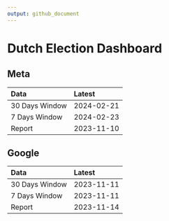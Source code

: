 ```yaml
---
output: github_document
---
```


# Dutch Election Dashboard



## Meta


|Data           |Latest     |
|:--------------|:----------|
|30 Days Window |2024-02-21 |
|7 Days Window  |2024-02-23 |
|Report         |2023-11-10 |

## Google


|Data           |Latest     |
|:--------------|:----------|
|30 Days Window |2023-11-11 |
|7 Days Window  |2023-11-11 |
|Report         |2023-11-14 |
